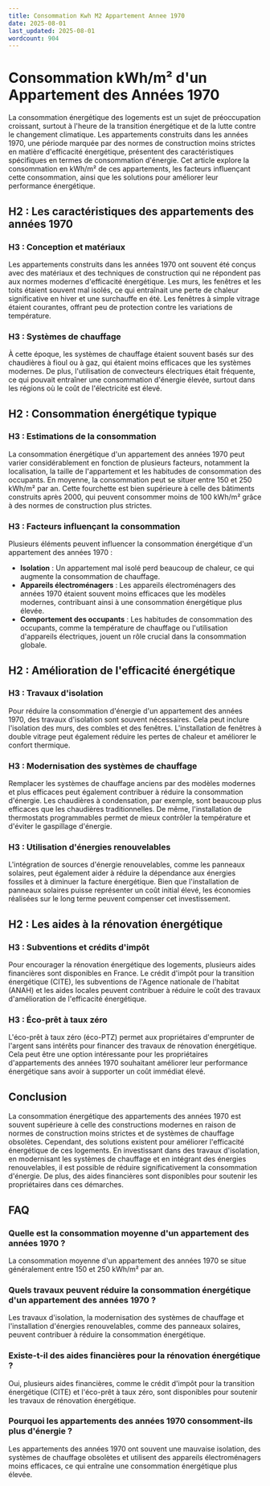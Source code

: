 ```yaml
---
title: Consommation Kwh M2 Appartement Annee 1970
date: 2025-08-01
last_updated: 2025-08-01
wordcount: 904
---
```


# Consommation kWh/m² d'un Appartement des Années 1970

La consommation énergétique des logements est un sujet de préoccupation croissant, surtout à l'heure de la transition énergétique et de la lutte contre le changement climatique. Les appartements construits dans les années 1970, une période marquée par des normes de construction moins strictes en matière d'efficacité énergétique, présentent des caractéristiques spécifiques en termes de consommation d'énergie. Cet article explore la consommation en kWh/m² de ces appartements, les facteurs influençant cette consommation, ainsi que les solutions pour améliorer leur performance énergétique.

## H2 : Les caractéristiques des appartements des années 1970

### H3 : Conception et matériaux

Les appartements construits dans les années 1970 ont souvent été conçus avec des matériaux et des techniques de construction qui ne répondent pas aux normes modernes d'efficacité énergétique. Les murs, les fenêtres et les toits étaient souvent mal isolés, ce qui entraînait une perte de chaleur significative en hiver et une surchauffe en été. Les fenêtres à simple vitrage étaient courantes, offrant peu de protection contre les variations de température.

### H3 : Systèmes de chauffage

À cette époque, les systèmes de chauffage étaient souvent basés sur des chaudières à fioul ou à gaz, qui étaient moins efficaces que les systèmes modernes. De plus, l'utilisation de convecteurs électriques était fréquente, ce qui pouvait entraîner une consommation d'énergie élevée, surtout dans les régions où le coût de l'électricité est élevé.

## H2 : Consommation énergétique typique

### H3 : Estimations de la consommation

La consommation énergétique d'un appartement des années 1970 peut varier considérablement en fonction de plusieurs facteurs, notamment la localisation, la taille de l'appartement et les habitudes de consommation des occupants. En moyenne, la consommation peut se situer entre 150 et 250 kWh/m² par an. Cette fourchette est bien supérieure à celle des bâtiments construits après 2000, qui peuvent consommer moins de 100 kWh/m² grâce à des normes de construction plus strictes.

### H3 : Facteurs influençant la consommation

Plusieurs éléments peuvent influencer la consommation énergétique d'un appartement des années 1970 :

- **Isolation** : Un appartement mal isolé perd beaucoup de chaleur, ce qui augmente la consommation de chauffage.
- **Appareils électroménagers** : Les appareils électroménagers des années 1970 étaient souvent moins efficaces que les modèles modernes, contribuant ainsi à une consommation énergétique plus élevée.
- **Comportement des occupants** : Les habitudes de consommation des occupants, comme la température de chauffage ou l'utilisation d'appareils électriques, jouent un rôle crucial dans la consommation globale.

## H2 : Amélioration de l'efficacité énergétique

### H3 : Travaux d'isolation

Pour réduire la consommation d'énergie d'un appartement des années 1970, des travaux d'isolation sont souvent nécessaires. Cela peut inclure l'isolation des murs, des combles et des fenêtres. L'installation de fenêtres à double vitrage peut également réduire les pertes de chaleur et améliorer le confort thermique.

### H3 : Modernisation des systèmes de chauffage

Remplacer les systèmes de chauffage anciens par des modèles modernes et plus efficaces peut également contribuer à réduire la consommation d'énergie. Les chaudières à condensation, par exemple, sont beaucoup plus efficaces que les chaudières traditionnelles. De même, l'installation de thermostats programmables permet de mieux contrôler la température et d'éviter le gaspillage d'énergie.

### H3 : Utilisation d'énergies renouvelables

L'intégration de sources d'énergie renouvelables, comme les panneaux solaires, peut également aider à réduire la dépendance aux énergies fossiles et à diminuer la facture énergétique. Bien que l'installation de panneaux solaires puisse représenter un coût initial élevé, les économies réalisées sur le long terme peuvent compenser cet investissement.

## H2 : Les aides à la rénovation énergétique

### H3 : Subventions et crédits d'impôt

Pour encourager la rénovation énergétique des logements, plusieurs aides financières sont disponibles en France. Le crédit d'impôt pour la transition énergétique (CITE), les subventions de l'Agence nationale de l'habitat (ANAH) et les aides locales peuvent contribuer à réduire le coût des travaux d'amélioration de l'efficacité énergétique.

### H3 : Éco-prêt à taux zéro

L'éco-prêt à taux zéro (éco-PTZ) permet aux propriétaires d'emprunter de l'argent sans intérêts pour financer des travaux de rénovation énergétique. Cela peut être une option intéressante pour les propriétaires d'appartements des années 1970 souhaitant améliorer leur performance énergétique sans avoir à supporter un coût immédiat élevé.

## Conclusion

La consommation énergétique des appartements des années 1970 est souvent supérieure à celle des constructions modernes en raison de normes de construction moins strictes et de systèmes de chauffage obsolètes. Cependant, des solutions existent pour améliorer l'efficacité énergétique de ces logements. En investissant dans des travaux d'isolation, en modernisant les systèmes de chauffage et en intégrant des énergies renouvelables, il est possible de réduire significativement la consommation d'énergie. De plus, des aides financières sont disponibles pour soutenir les propriétaires dans ces démarches.

## FAQ

### Quelle est la consommation moyenne d'un appartement des années 1970 ?

La consommation moyenne d'un appartement des années 1970 se situe généralement entre 150 et 250 kWh/m² par an.

### Quels travaux peuvent réduire la consommation énergétique d'un appartement des années 1970 ?

Les travaux d'isolation, la modernisation des systèmes de chauffage et l'installation d'énergies renouvelables, comme des panneaux solaires, peuvent contribuer à réduire la consommation énergétique.

### Existe-t-il des aides financières pour la rénovation énergétique ?

Oui, plusieurs aides financières, comme le crédit d'impôt pour la transition énergétique (CITE) et l'éco-prêt à taux zéro, sont disponibles pour soutenir les travaux de rénovation énergétique.

### Pourquoi les appartements des années 1970 consomment-ils plus d'énergie ?

Les appartements des années 1970 ont souvent une mauvaise isolation, des systèmes de chauffage obsolètes et utilisent des appareils électroménagers moins efficaces, ce qui entraîne une consommation énergétique plus élevée.